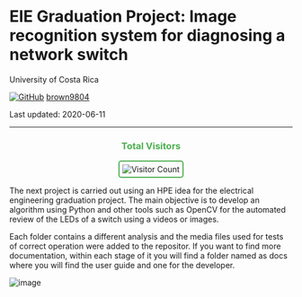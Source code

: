 # EIE Graduation Project: Image recognition system for diagnosing a network switch

University of Costa Rica

[![GitHub](https://img.shields.io/badge/--181717?logo=github&logoColor=ffffff)](https://github.com/)
[brown9804](https://github.com/brown9804)

Last updated: 2020-06-11

----------

<div align="center">
  <h3 style="color: #4CAF50;">Total Visitors</h3>
  <img src="https://profile-counter.glitch.me/brown9804/count.svg" alt="Visitor Count" style="border: 2px solid #4CAF50; border-radius: 5px; padding: 5px;"/>
</div>

The next project is carried out using an HPE idea for the electrical engineering graduation project.
The main objective is to develop an algorithm using Python and other tools such as OpenCV for the automated
review of the LEDs of a switch using a videos or images.

Each folder contains a different analysis and the media files used for tests of correct operation were added to the repositor.
If you want to find more documentation, within each stage of it you will find a folder named as docs where you will find the 
user guide and one for the developer.

![image](https://drive.google.com/uc?export=view&id=1iTSRdDFFLdisww2V66w8bsXMxrH6s99g)

